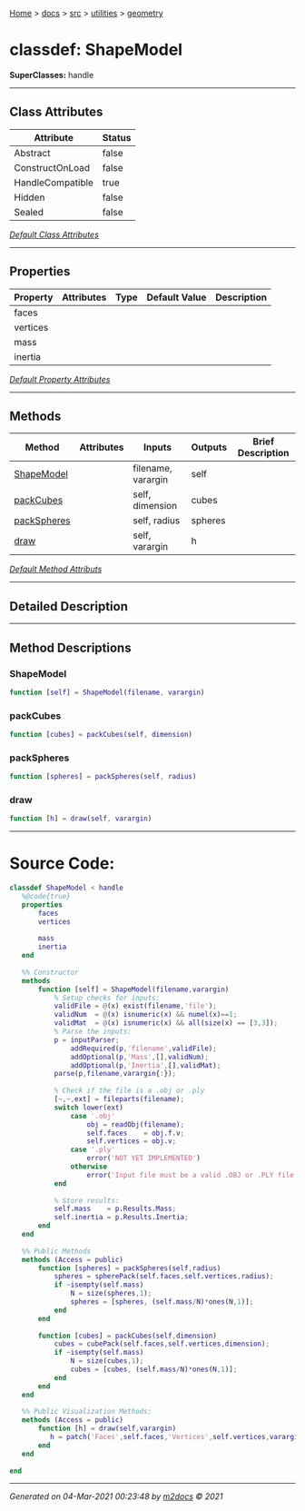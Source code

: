 [Home](../../../index.md) > [docs](../../../docs_index.md) > [src](../../src_index.md) > [utilities](../utilities_index.md) > [geometry](geometry_index.md)  


# classdef: ShapeModel

**SuperClasses:** handle



 ***

## Class Attributes

| Attribute         | Status   | 
| ----------------- | -------- | 
| Abstract | false | 
| ConstructOnLoad | false | 
| HandleCompatible | true | 
| Hidden | false | 
| Sealed | false | 


[*Default Class Attributes*](https://www.mathworks.com/help/matlab/matlab_oop/class-attributes.html)

 ***

## Properties

| Property | Attributes  | Type | Default Value | Description |
| -------- | ----------- | ---- | ------------- | ----------- |
| faces |   |  |  |  |
| vertices |   |  |  |  |
| mass |   |  |  |  |
| inertia |   |  |  |  |

[*Default Property Attributes*](https://www.mathworks.com/help/matlab/matlab_oop/property-attributes.html)

 ***

## Methods

| Method | Attributes | Inputs | Outputs | Brief Description |
| ------ | ---------- | ------ | ------- | ----------------- |
| [ShapeModel](#shapemodel) |   | filename, varargin | self |  |
| [packCubes](#packcubes) |   | self, dimension | cubes |  |
| [packSpheres](#packspheres) |   | self, radius | spheres |  |
| [draw](#draw) |   | self, varargin | h |  |


[*Default Method Attributs*](https://www.mathworks.com/help/matlab/matlab_oop/method-attributes.html)

 ***

## Detailed Description



 ***

## Method Descriptions

### ShapeModel

```matlab
function [self] = ShapeModel(filename, varargin)
```

### packCubes

```matlab
function [cubes] = packCubes(self, dimension)
```

### packSpheres

```matlab
function [spheres] = packSpheres(self, radius)
```

### draw

```matlab
function [h] = draw(self, varargin)
```



 
 *** 

# Source Code:

 ```matlab 
 classdef ShapeModel < handle
    %@code{true}
    properties
        faces
        vertices
        
        mass
        inertia
    end
    
    %% Constructor
    methods
        function [self] = ShapeModel(filename,varargin)
            % Setup checks for inputs:
            validFile = @(x) exist(filename,'file');
            validNum  = @(x) isnumeric(x) && numel(x)==1;
            validMat  = @(x) isnumeric(x) && all(size(x) == [3,3]);
            % Parse the inputs:
            p = inputParser;
                addRequired(p,'filename',validFile);
                addOptional(p,'Mass',[],validNum);
                addOptional(p,'Inertia',[],validMat);
            parse(p,filename,varargin{:});
            
            % Check if the file is a .obj or .ply
            [~,~,ext] = fileparts(filename);
            switch lower(ext)
                case '.obj'
                    obj = readObj(filename);
                    self.faces    = obj.f.v;
                    self.vertices = obj.v;
                case '.ply'
                    error('NOT YET IMPLEMENTED')
                otherwise
                    error('Input file must be a valid .OBJ or .PLY file')
            end
            
            % Store results:
            self.mass    = p.Results.Mass;
            self.inertia = p.Results.Inertia;
        end
    end
    
    %% Public Methods
    methods (Access = public)
        function [spheres] = packSpheres(self,radius)
            spheres = spherePack(self.faces,self.vertices,radius);
            if ~isempty(self.mass)
                N = size(spheres,1);
                spheres = [spheres, (self.mass/N)*ones(N,1)];
            end
        end
        
        function [cubes] = packCubes(self,dimension)
            cubes = cubePack(self.faces,self.vertices,dimension); 
            if ~isempty(self.mass)
                N = size(cubes,1);
                cubes = [cubes, (self.mass/N)*ones(N,1)];
            end
        end
    end
    
    %% Public Visualization Methods:
    methods (Access = public)
        function [h] = draw(self,varargin)
           h = patch('Faces',self.faces,'Vertices',self.vertices,varargin{:}); 
        end
    end
    
end 
``` 
 
***

*Generated on 04-Mar-2021 00:23:48 by [m2docs](https://github.com/crgnam-research/m2docs) © 2021*
